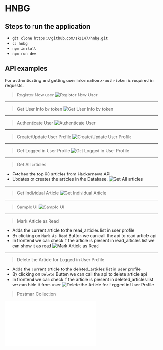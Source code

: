 # HNBG

## Steps to run the application

* `git clone https://github.com/sks147/hnbg.git`
* `cd hnbg`
* `npm install`
* `npm run dev`

## API examples

For authenticating and getting user information `x-auth-token` is required in requests.

> Register New user
![Register New User](/images/reg_user.png)

---

> Get User Info by token
![Get User Info by token](/images/get_user_by_token.png)

---

> Authenticate User
![Authenticate User](/images/authenticate_user.png)

---

> Create/Update User Profile
![Create/Update User Profile](/images/upsert_profile.png)

---

> Get Logged in User Profile
![Get Logged in User Profile](/images/get_profile.png)

---

> Get All articles
* Fetches the top 90 articles from Hackernews API.
* Updates or creates the articles in the Database.
![Get All articles](/images/get_all_articles.png)

---

> Get Individual Article
![Get Individual Article](/images/read_article.png)

---

> Sample UI
![Sample UI](/images/sample_ui.png)

---

> Mark Article as Read
* Adds the current article to the read_articles list in user profile
* By clicking on `Mark As Read` Button we can call the api to read article api
* In frontend we can check if the article is present in read_articles list we can show it as read
![Mark Article as Read](/images/read_article.png)

---

> Delete the Article for Logged in User Profile
* Adds the current article to the deleted_articles list in user profile
* By clicking on `Delete` Button we can call the api to delete article api
* In frontend we can check if the article is present in deleted_articles list we can hide it from user
![Delete the Article for Logged in User Profile](/images/delete_article.png)

> Postman Collection

![Postman Collection](hnbg.postman_collection.json)
